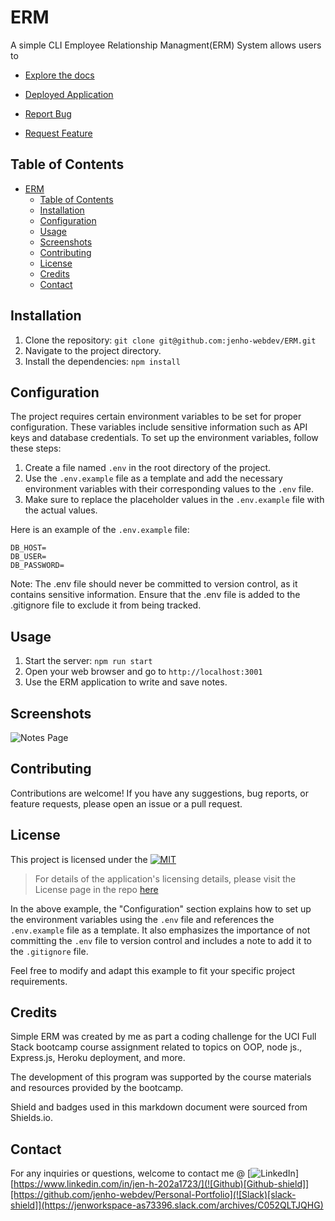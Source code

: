 # ERM
A simple CLI Employee Relationship Managment(ERM) System allows users to  

- [Explore the docs]( https://github.com/jenho-webdev/ERM)

- [Deployed Application](https://jenho-webdev.github.io/ERM/)

- [Report Bug](https://github.com/jenho-webdev/ERM/issues/)

- [Request Feature](https://github.com/jenho-webdev/ERM/issues)

## Table of Contents

- [ERM](#erm)
  - [Table of Contents](#table-of-contents)
  - [Installation](#installation)
  - [Configuration](#configuration)
  - [Usage](#usage)
  - [Screenshots](#screenshots)
  - [Contributing](#contributing)
  - [License](#license)
  - [Credits](#credits)
  - [Contact](#contact)

## Installation

1. Clone the repository: `git clone git@github.com:jenho-webdev/ERM.git`
2. Navigate to the project directory.
3. Install the dependencies: `npm install`

## Configuration

The project requires certain environment variables to be set for proper configuration. These variables include sensitive information such as API keys and database credentials. To set up the environment variables, follow these steps:

1. Create a file named `.env` in the root directory of the project.
2. Use the `.env.example` file as a template and add the necessary environment variables with their corresponding values to the `.env` file.
3. Make sure to replace the placeholder values in the `.env.example` file with the actual values.

Here is an example of the `.env.example` file:

```plaintext
DB_HOST=
DB_USER=
DB_PASSWORD=
```
Note: The .env file should never be committed to version control, as it contains sensitive information. Ensure that the .env file is added to the .gitignore file to exclude it from being tracked.

## Usage

1. Start the server: `npm run start`
2. Open your web browser and go to `http://localhost:3001`
3. Use the ERM application to write and save notes.


## Screenshots

![Notes Page](./assets/image/screenshot.png)

## Contributing

Contributions are welcome! If you have any suggestions, bug reports, or feature requests, please open an issue or a pull request.

## License

This project is licensed under the [![MIT](https://img.shields.io/badge/License-MIT-lightgrey.svg)](https://github.com/jenho-webdev/ERM/blob/main/LICENSE)

> For details of the application's licensing details, please visit the License page in the repo [here](https://github.com/jenho-webdev/ERM/blob/main/LICENSE)
>
>
In the above example, the "Configuration" section explains how to set up the environment variables using the `.env` file and references the `.env.example` file as a template. It also emphasizes the importance of not committing the `.env` file to version control and includes a note to add it to the `.gitignore` file.

Feel free to modify and adapt this example to fit your specific project requirements.



## Credits

Simple ERM was created by me as part a coding challenge for the UCI Full Stack bootcamp course assignment related to topics on OOP, node js., Express.js, Heroku deployment, and more.

The development of this program was supported by the course materials and resources provided by the bootcamp.

Shield and badges used in this markdown document were sourced from Shields.io.

## Contact

For any inquiries or questions, welcome to contact me @
[![LinkedIn][linkedin-shield]][https://www.linkedin.com/in/jen-h-202a1723/](![Github)[Github-shield]][https://github.com/jenho-webdev/Personal-Portfolio](![Slack)[slack-shield]](https://jenworkspace-as73396.slack.com/archives/C052QLTJQHG)

<!-- MARKDOWN LINKS & IMAGES -->
<!-- https://www.markdownguide.org/basic-syntax/#reference-style-links -->
[linkedin-shield]: https://img.shields.io/badge/-LinkedIn-black.svg?style=for-the-badge&logo=linkedin&colorB=555
[Github-shield]:https://img.shields.io/badge/GitHub-100000?style=for-the-badge&logo=github&logoColor=white
[slack-shield]:https://img.shields.io/badge/Slack-4A154B?style=for-the-badge&logo=slack&logoColor=white
